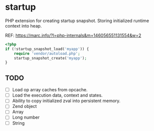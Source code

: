startup
===========================

PHP extension for creating startup snapshot. Storing initialized runtime context into heap.

REF: <https://marc.info/?l=php-internals&m=146056551131554&w=2>

```php
<?php
if (!startup_snapshot_load('myapp')) {
    require 'vendor/autoload.php';
    startup_snapshot_create('myapp');
}
```


TODO
----

- [ ] Load op array caches from opcache.
- [ ] Load the execution data, context and states.
- [ ] Ability to copy initialized zval into persistent memory.
 - [ ] Zend object
 - [ ] Array
 - [ ] Long number
 - [ ] String
